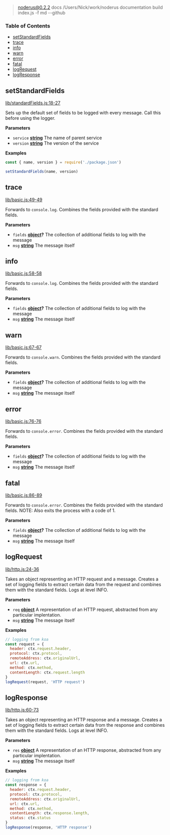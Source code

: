 
> noderus@0.2.2 docs /Users/Nick/work/noderus
> documentation build index.js -f md --github

<!-- Generated by documentation.js. Update this documentation by updating the source code. -->

### Table of Contents

-   [setStandardFields](#setstandardfields)
-   [trace](#trace)
-   [info](#info)
-   [warn](#warn)
-   [error](#error)
-   [fatal](#fatal)
-   [logRequest](#logrequest)
-   [logResponse](#logresponse)

## setStandardFields

[lib/standardFields.js:18-27](https://github.com/:nicklanng/noderus/blob/1ba35a3e24596beba46328187372f7ca43bdb226/lib/standardFields.js#L18-L27 "Source code on GitHub")

Sets up the default set of fields to be logged with every message.
Call this before using the logger.

**Parameters**

-   `service` **[string](https://developer.mozilla.org/docs/Web/JavaScript/Reference/Global_Objects/String)** The name of parent service
-   `version` **[string](https://developer.mozilla.org/docs/Web/JavaScript/Reference/Global_Objects/String)** The version of the service

**Examples**

```javascript
const { name, version } = require('./package.json')

setStandardFields(name, version)
```

## trace

[lib/basic.js:49-49](https://github.com/:nicklanng/noderus/blob/1ba35a3e24596beba46328187372f7ca43bdb226/lib/basic.js#L49-L49 "Source code on GitHub")

Forwards to `console.log`.
Combines the fields provided with the standard fields.

**Parameters**

-   `fields` **[object](https://developer.mozilla.org/docs/Web/JavaScript/Reference/Global_Objects/Object)?** The collection of additional fields to log with the message
-   `msg` **[string](https://developer.mozilla.org/docs/Web/JavaScript/Reference/Global_Objects/String)** The message itself

## info

[lib/basic.js:58-58](https://github.com/:nicklanng/noderus/blob/1ba35a3e24596beba46328187372f7ca43bdb226/lib/basic.js#L58-L58 "Source code on GitHub")

Forwards to `console.log`.
Combines the fields provided with the standard fields.

**Parameters**

-   `fields` **[object](https://developer.mozilla.org/docs/Web/JavaScript/Reference/Global_Objects/Object)?** The collection of additional fields to log with the message
-   `msg` **[string](https://developer.mozilla.org/docs/Web/JavaScript/Reference/Global_Objects/String)** The message itself

## warn

[lib/basic.js:67-67](https://github.com/:nicklanng/noderus/blob/1ba35a3e24596beba46328187372f7ca43bdb226/lib/basic.js#L67-L67 "Source code on GitHub")

Forwards to `console.warn`.
Combines the fields provided with the standard fields.

**Parameters**

-   `fields` **[object](https://developer.mozilla.org/docs/Web/JavaScript/Reference/Global_Objects/Object)?** The collection of additional fields to log with the message
-   `msg` **[string](https://developer.mozilla.org/docs/Web/JavaScript/Reference/Global_Objects/String)** The message itself

## error

[lib/basic.js:76-76](https://github.com/:nicklanng/noderus/blob/1ba35a3e24596beba46328187372f7ca43bdb226/lib/basic.js#L76-L76 "Source code on GitHub")

Forwards to `console.error`.
Combines the fields provided with the standard fields.

**Parameters**

-   `fields` **[object](https://developer.mozilla.org/docs/Web/JavaScript/Reference/Global_Objects/Object)?** The collection of additional fields to log with the message
-   `msg` **[string](https://developer.mozilla.org/docs/Web/JavaScript/Reference/Global_Objects/String)** The message itself

## fatal

[lib/basic.js:86-89](https://github.com/:nicklanng/noderus/blob/1ba35a3e24596beba46328187372f7ca43bdb226/lib/basic.js#L86-L89 "Source code on GitHub")

Forwards to `console.error`.
Combines the fields provided with the standard fields.
NOTE: Also exits the process with a code of 1.

**Parameters**

-   `fields` **[object](https://developer.mozilla.org/docs/Web/JavaScript/Reference/Global_Objects/Object)?** The collection of additional fields to log with the message
-   `msg` **[string](https://developer.mozilla.org/docs/Web/JavaScript/Reference/Global_Objects/String)** The message itself

## logRequest

[lib/http.js:24-36](https://github.com/:nicklanng/noderus/blob/1ba35a3e24596beba46328187372f7ca43bdb226/lib/http.js#L24-L36 "Source code on GitHub")

Takes an object representing an HTTP request and a message.
Creates a set of logging fields to extract certain data from the request
and combines them with the standard fields.
Logs at level INFO.

**Parameters**

-   `req` **[object](https://developer.mozilla.org/docs/Web/JavaScript/Reference/Global_Objects/Object)** A representation of an HTTP request, abstracted from any particular implentation.
-   `msg` **[string](https://developer.mozilla.org/docs/Web/JavaScript/Reference/Global_Objects/String)** The message itself

**Examples**

```javascript
// logging from koa
const request = {
  header: ctx.request.header,
  protocol: ctx.protocol,
  remoteAddress: ctx.originalUrl,
  url: ctx.url,
  method: ctx.method,
  contentLength: ctx.request.length
}
logRequest(request, 'HTTP request')
```

## logResponse

[lib/http.js:60-73](https://github.com/:nicklanng/noderus/blob/1ba35a3e24596beba46328187372f7ca43bdb226/lib/http.js#L60-L73 "Source code on GitHub")

Takes an object representing an HTTP response and a message.
Creates a set of logging fields to extract certain data from the response
and combines them with the standard fields.
Logs at level INFO.

**Parameters**

-   `res` **[object](https://developer.mozilla.org/docs/Web/JavaScript/Reference/Global_Objects/Object)** A representation of an HTTP response, abstracted from any particular implentation.
-   `msg` **[string](https://developer.mozilla.org/docs/Web/JavaScript/Reference/Global_Objects/String)** The message itself

**Examples**

```javascript
// logging from koa
const response = {
  header: ctx.request.header,
  protocol: ctx.protocol,
  remoteAddress: ctx.originalUrl,
  url: ctx.url,
  method: ctx.method,
  contentLength: ctx.response.length,
  status: ctx.status
}
logResponse(response, 'HTTP response')
```

